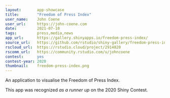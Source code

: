 ```yaml
---
layout:       app-showcase
title:        "Freedom of Press Index"
user_name:    John Coene
user_url:     https://john-coene.com
date:         2021-07-10
tags:         press,media,news
app_url:      https://gallery.shinyapps.io/freedom-press-index/
source_url:   https://github.com/rstudio/shiny-gallery/freedom-press-index
rscloud_url:  https://rstudio.cloud/project/2914820
rscomm_url:   https://community.rstudio.com/u/johncoene
contest:      yes
contest-year: 2020
thumbnail:    freedom-press-index.png
---
```


An application to visualise the Freedom of Press Index.

This app was recognized _as a runner up_ on the 2020 Shiny Contest.